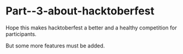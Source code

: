# Part--3-about-hacktoberfest

Hope this makes hacktoberfest a better and a healthy competition for participants.

But some more features must be added.
